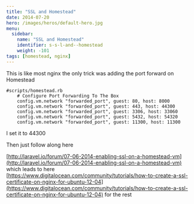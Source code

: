 ```yaml
---
title: "SSL and Homestead"
date: 2014-07-20
hero: /images/heros/default-hero.jpg
menu:
  sidebar:
    name: "SSL and Homestead"
    identifier: s-s-l-and--homestead
    weight: -101
tags: [homestead, nginx]
---
```


This is like most nginx the only trick was adding the port forward on Homestead

~~~
#scripts/homestead.rb
    # Configure Port Forwarding To The Box
    config.vm.network "forwarded_port", guest: 80, host: 8000
    config.vm.network "forwarded_port", guest: 443, host: 44300
    config.vm.network "forwarded_port", guest: 3306, host: 33060
    config.vm.network "forwarded_port", guest: 5432, host: 54320
    config.vm.network "forwarded_port", guest: 11300, host: 11300
~~~

I set it to 44300

Then just follow along here

[http://laravel.io/forum/07-06-2014-enabling-ssl-on-a-homestead-vm](http://laravel.io/forum/07-06-2014-enabling-ssl-on-a-homestead-vm) which leads to here [https://www.digitalocean.com/community/tutorials/how-to-create-a-ssl-certificate-on-nginx-for-ubuntu-12-04](https://www.digitalocean.com/community/tutorials/how-to-create-a-ssl-certificate-on-nginx-for-ubuntu-12-04) for the rest